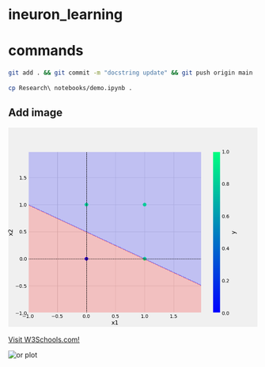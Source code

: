 # ineuron_learning

# commands

```bash
git add . && git commit -m "docstring update" && git push origin main
```

```bash
cp Research\ notebooks/demo.ipynb .
```

## Add image
![plot](plots/or.png)

<a href="https://www.w3schools.com">Visit W3Schools.com!</a>

<img src="or.png" alt="or plot" width="500" height="600">

